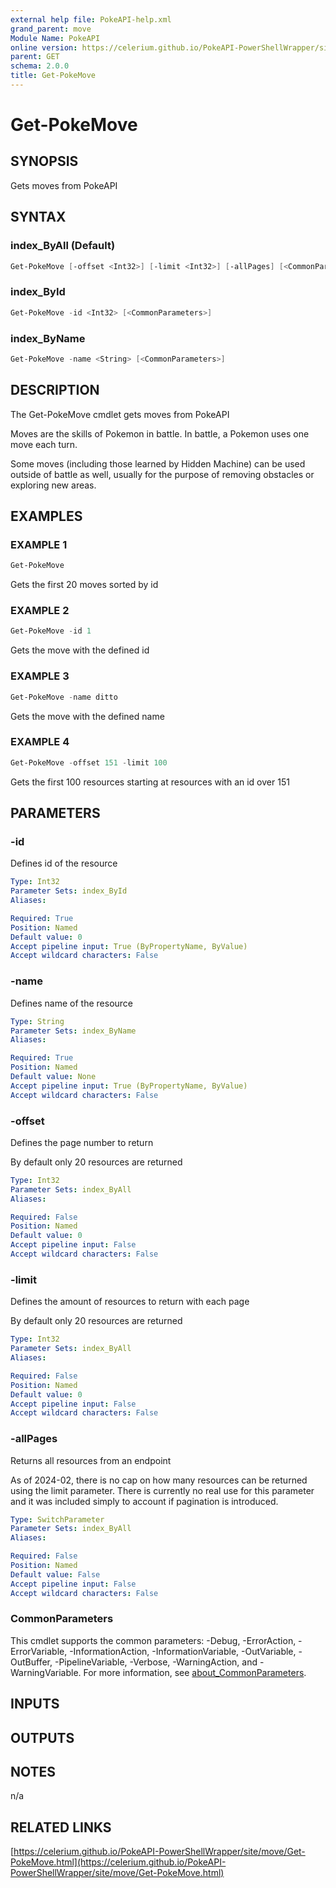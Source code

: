 ```yaml
---
external help file: PokeAPI-help.xml
grand_parent: move
Module Name: PokeAPI
online version: https://celerium.github.io/PokeAPI-PowerShellWrapper/site/move/Get-PokeMove.html
parent: GET
schema: 2.0.0
title: Get-PokeMove
---
```


# Get-PokeMove

## SYNOPSIS
Gets moves from PokeAPI

## SYNTAX

### index_ByAll (Default)
```powershell
Get-PokeMove [-offset <Int32>] [-limit <Int32>] [-allPages] [<CommonParameters>]
```

### index_ById
```powershell
Get-PokeMove -id <Int32> [<CommonParameters>]
```

### index_ByName
```powershell
Get-PokeMove -name <String> [<CommonParameters>]
```

## DESCRIPTION
The Get-PokeMove cmdlet gets moves from PokeAPI

Moves are the skills of Pokemon in battle.
In battle, a Pokemon uses one move each turn.

Some moves (including those learned by Hidden Machine) can be used outside of battle as well,
usually for the purpose of removing obstacles or exploring new areas.

## EXAMPLES

### EXAMPLE 1
```powershell
Get-PokeMove
```

Gets the first 20 moves sorted by id

### EXAMPLE 2
```powershell
Get-PokeMove -id 1
```

Gets the move with the defined id

### EXAMPLE 3
```powershell
Get-PokeMove -name ditto
```

Gets the move with the defined name

### EXAMPLE 4
```powershell
Get-PokeMove -offset 151 -limit 100
```

Gets the first 100 resources starting at resources with
an id over 151

## PARAMETERS

### -id
Defines id of the resource

```yaml
Type: Int32
Parameter Sets: index_ById
Aliases:

Required: True
Position: Named
Default value: 0
Accept pipeline input: True (ByPropertyName, ByValue)
Accept wildcard characters: False
```

### -name
Defines name of the resource

```yaml
Type: String
Parameter Sets: index_ByName
Aliases:

Required: True
Position: Named
Default value: None
Accept pipeline input: True (ByPropertyName, ByValue)
Accept wildcard characters: False
```

### -offset
Defines the page number to return

By default only 20 resources are returned

```yaml
Type: Int32
Parameter Sets: index_ByAll
Aliases:

Required: False
Position: Named
Default value: 0
Accept pipeline input: False
Accept wildcard characters: False
```

### -limit
Defines the amount of resources to return with each page

By default only 20 resources are returned

```yaml
Type: Int32
Parameter Sets: index_ByAll
Aliases:

Required: False
Position: Named
Default value: 0
Accept pipeline input: False
Accept wildcard characters: False
```

### -allPages
Returns all resources from an endpoint

As of 2024-02, there is no cap on how many resources can be
returned using the limit parameter.
There is currently no real
use for this parameter and it was included simply to account if
pagination is introduced.

```yaml
Type: SwitchParameter
Parameter Sets: index_ByAll
Aliases:

Required: False
Position: Named
Default value: False
Accept pipeline input: False
Accept wildcard characters: False
```

### CommonParameters
This cmdlet supports the common parameters: -Debug, -ErrorAction, -ErrorVariable, -InformationAction, -InformationVariable, -OutVariable, -OutBuffer, -PipelineVariable, -Verbose, -WarningAction, and -WarningVariable. For more information, see [about_CommonParameters](http://go.microsoft.com/fwlink/?LinkID=113216).

## INPUTS

## OUTPUTS

## NOTES
n/a

## RELATED LINKS

[https://celerium.github.io/PokeAPI-PowerShellWrapper/site/move/Get-PokeMove.html](https://celerium.github.io/PokeAPI-PowerShellWrapper/site/move/Get-PokeMove.html)


